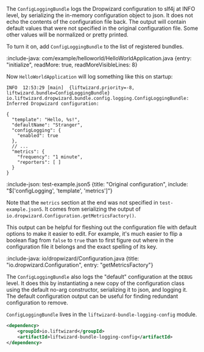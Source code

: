 The `ConfigLoggingBundle` logs the Dropwizard configuration to slf4j at INFO level, by serializing the in-memory configuration object to json. It does not echo the contents of the configuration file back. The output will contain default values that were not specified in the original configuration file. Some other values will be normalized or pretty printed.

To turn it on, add `ConfigLoggingBundle` to the list of registered bundles.

:include-java: com/example/helloworld/HelloWorldApplication.java {entry: "initialize", readMore: true, readMoreVisibleLines: 8}

Now `HelloWorldApplication` will log something like this on startup:

```
INFO  12:53:29 [main]  {liftwizard.priority=-8, liftwizard.bundle=ConfigLoggingBundle} io.liftwizard.dropwizard.bundle.config.logging.ConfigLoggingBundle: Inferred Dropwizard configuration:

```
```json5 {title: "Output configuration"}
{
  "template": "Hello, %s!",
  "defaultName": "Stranger",
  "configLogging": {
    "enabled": true
  },
  // ...
  "metrics": {
    "frequency": "1 minute",
    "reporters": [ ]
  }
}
```

:include-json: test-example.json5 {title: "Original configuration", include: "$['configLogging', 'template', 'metrics']"}

Note that the `metrics` section at the end was not specified in `test-example.json5`. It comes from serializing the output of `io.dropwizard.Configuration.getMetricsFactory()`.

This output can be helpful for fleshing out the configuration file with default options to make it easier to edit. For example, it's much easier to flip a boolean flag from `false` to `true` than to first figure out where in the configuration file it belongs and the exact spelling of its key.

:include-java: io/dropwizard/Configuration.java {title: "io.dropwizard.Configuration", entry: "getMetricsFactory"}

The `ConfigLoggingBundle` also logs the "default" configuration at the `DEBUG` level. It does this by instantiating a new copy of the configuration class using the default no-arg constructor, serializing it to json, and logging it. The default configuration output can be useful for finding redundant configuration to remove.

`ConfigLoggingBundle` lives in the `liftwizard-bundle-logging-config` module.

```xml
<dependency>
    <groupId>io.liftwizard</groupId>
    <artifactId>liftwizard-bundle-logging-config</artifactId>
</dependency>
```
